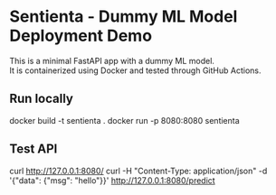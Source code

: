 
# Sentienta - Dummy ML Model Deployment Demo

This is a minimal FastAPI app with a dummy ML model.  
It is containerized using Docker and tested through GitHub Actions.

## Run locally
docker build -t sentienta .
docker run -p 8080:8080 sentienta

## Test API
curl http://127.0.0.1:8080/
curl -H "Content-Type: application/json" -d '{"data": {"msg": "hello"}}' http://127.0.0.1:8080/predict

